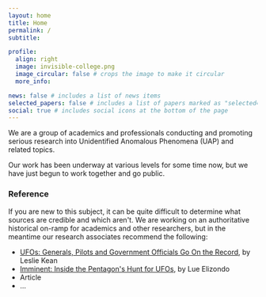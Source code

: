 ```yaml
---
layout: home
title: Home
permalink: /
subtitle: 

profile:
  align: right
  image: invisible-college.png
  image_circular: false # crops the image to make it circular
  more_info:

news: false # includes a list of news items
selected_papers: false # includes a list of papers marked as "selected={true}"
social: true # includes social icons at the bottom of the page
---
```


We are a group of academics and professionals conducting and promoting serious research into Unidentified Anomalous Phenomena (UAP) and related topics.

Our work has been underway at various levels for some time now, but we have just begun to work together and go public.

### Reference

If you are new to this subject, it can be quite difficult to determine what sources are credible and which aren't. We are working on an authoritative historical on-ramp for academics and other researchers, but in the meantime our research associates recommend the following:

- [UFOs: Generals, Pilots and Government Officials Go On the Record](https://www.amazon.com/gp/product/0307716848), by Leslie Kean
- [Imminent: Inside the Pentagon's Hunt for UFOs](https://www.amazon.com/dp/0063235560), by Lue Elizondo
- Article
- ...